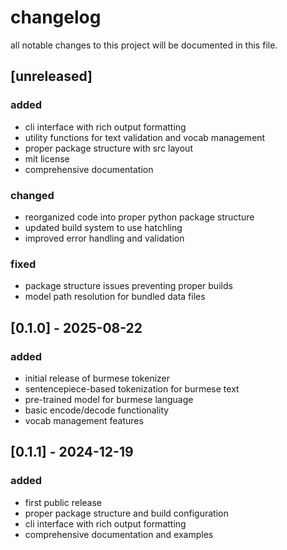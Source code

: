 # changelog

all notable changes to this project will be documented in this file.

## [unreleased]

### added
- cli interface with rich output formatting
- utility functions for text validation and vocab management
- proper package structure with src layout
- mit license
- comprehensive documentation

### changed
- reorganized code into proper python package structure
- updated build system to use hatchling
- improved error handling and validation

### fixed
- package structure issues preventing proper builds
- model path resolution for bundled data files

## [0.1.0] - 2025-08-22

### added
- initial release of burmese tokenizer
- sentencepiece-based tokenization for burmese text
- pre-trained model for burmese language
- basic encode/decode functionality
- vocab management features

## [0.1.1] - 2024-12-19

### added
- first public release
- proper package structure and build configuration
- cli interface with rich output formatting
- comprehensive documentation and examples